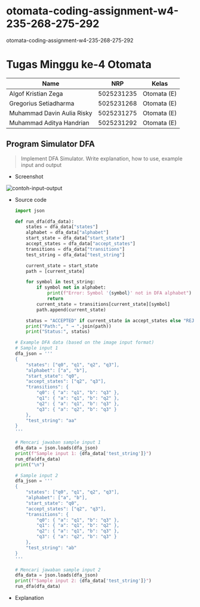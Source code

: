 # otomata-coding-assignment-w4-235-268-275-292
otomata-coding-assignment-w4-235-268-275-292
# Tugas Minggu ke-4 Otomata
| Name           | NRP        | Kelas     |
| ---            | ---        | ----------|
| Algof Kristian Zega | 5025231235 | Otomata (E) |
| Gregorius Setiadharma | 5025231268 | Otomata (E) |
| Muhammad Davin Aulia Risky | 5025231275 | Otomata (E) |
| Muhammad Aditya Handrian | 5025231292 | Otomata (E) |

## Program Simulator DFA

> Implement DFA Simulator. Write explanation, how to use, example input and output

- Screenshot

![contoh-input-output](./asset/contoh_input_output_1.jpg)

- Source code
    ```py
    import json

    def run_dfa(dfa_data):
        states = dfa_data["states"]
        alphabet = dfa_data["alphabet"]
        start_state = dfa_data["start_state"]
        accept_states = dfa_data["accept_states"]
        transitions = dfa_data["transitions"]
        test_string = dfa_data["test_string"]
    
        current_state = start_state
        path = [current_state]
    
        for symbol in test_string:
            if symbol not in alphabet:
                print(f"Error: Symbol '{symbol}' not in DFA alphabet")
                return
            current_state = transitions[current_state][symbol]
            path.append(current_state)
    
        status = "ACCEPTED" if current_state in accept_states else "REJECTED"
        print("Path:", " → ".join(path))
        print("Status:", status)
    
    # Example DFA data (based on the image input format)
    # Sample input 1
    dfa_json = '''
    {
        "states": ["q0", "q1", "q2", "q3"],
        "alphabet": ["a", "b"],
        "start_state": "q0",
        "accept_states": ["q2", "q3"],
        "transitions": {
            "q0": { "a": "q1", "b": "q3" },
            "q1": { "a": "q1", "b": "q2" },
            "q2": { "a": "q1", "b": "q3" },
            "q3": { "a": "q2", "b": "q3" }
        },
        "test_string": "aa"
    }
    '''
    
    # Mencari jawaban sample input 1
    dfa_data = json.loads(dfa_json)
    print(f"Sample input 1: {dfa_data['test_string']}")
    run_dfa(dfa_data)
    print("\n")
    
    # Sample input 2
    dfa_json = '''
    {
        "states": ["q0", "q1", "q2", "q3"],
        "alphabet": ["a", "b"],
        "start_state": "q0",
        "accept_states": ["q2", "q3"],
        "transitions": {
            "q0": { "a": "q1", "b": "q3" },
            "q1": { "a": "q1", "b": "q2" },
            "q2": { "a": "q1", "b": "q3" },
            "q3": { "a": "q2", "b": "q3" }
        },
        "test_string": "ab"
    }
    '''
    
    # Mencari jawaban sample input 2
    dfa_data = json.loads(dfa_json)
    print(f"Sample input 2: {dfa_data['test_string']}")
    run_dfa(dfa_data)
    ```

- Explanation
